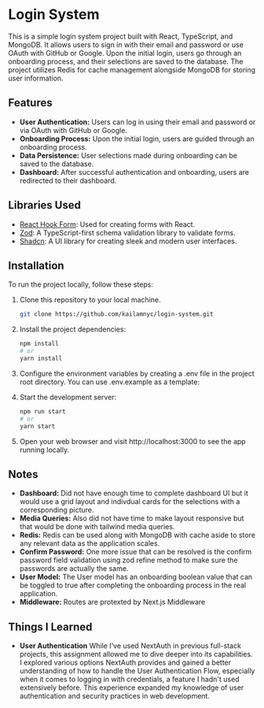 # Login System

This is a simple login system project built with React, TypeScript, and MongoDB. It allows users to sign in with their email and password or use OAuth with GitHub or Google. Upon the initial login, users go through an onboarding process, and their selections are saved to the database. The project utilizes Redis for cache management alongside MongoDB for storing user information.

## Features

- **User Authentication:** Users can log in using their email and password or via OAuth with GitHub or Google.
- **Onboarding Process:** Upon the initial login, users are guided through an onboarding process.
- **Data Persistence:** User selections made during onboarding can be saved to the database.
- **Dashboard:** After successful authentication and onboarding, users are redirected to their dashboard.

## Libraries Used

- [React Hook Form](https://react-hook-form.com/): Used for creating forms with React.
- [Zod](https://github.com/colinhacks/zod): A TypeScript-first schema validation library to validate forms.
- [Shadcn](https://github.com/shadcn/shadcn): A UI library for creating sleek and modern user interfaces.

## Installation

To run the project locally, follow these steps:

1. Clone this repository to your local machine.

   ```sh
   git clone https://github.com/kailamnyc/login-system.git

   ```

2. Install the project dependencies:

   ```sh
   npm install
   # or
   yarn install
   ```

3. Configure the environment variables by creating a .env file in the project root directory. You can use .env.example as a template:

4. Start the development server:

   ```sh
   npm run start
   # or
   yarn start
   ```

5. Open your web browser and visit http://localhost:3000 to see the app running locally.

## Notes

- **Dashboard:** Did not have enough time to complete dashboard UI but it would use a grid layout and indivdual cards for the selections with a corresponding picture.
- **Media Queries:** Also did not have time to make layout responsive but that would be done with tailwind media queries.
- **Redis:** Redis can be used along with MongoDB with cache aside to store any relevant data as the application scales.
- **Confirm Password:** One more issue that can be resolved is the confirm password field validation using zod refine method to make sure the passwords are actually the same.
- **User Model:** The User model has an onboarding boolean value that can be toggled to true after completing the onboarding process in the real application.
- **Middleware:** Routes are protexted by Next.js Middleware

## Things I Learned

- **User Authentication** While I've used NextAuth in previous full-stack projects, this assignment allowed me to dive deeper into its capabilities. I explored various options NextAuth provides and gained a better understanding of how to handle the User Authentication Flow, especially when it comes to logging in with credentials, a feature I hadn't used extensively before. This experience expanded my knowledge of user authentication and security practices in web development.

